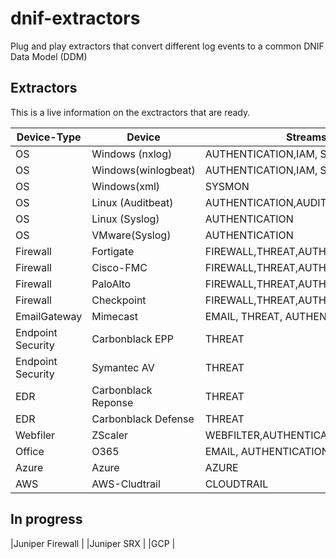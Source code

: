 # dnif-extractors
Plug and play extractors that convert different log events to a common DNIF Data Model (DDM)

## Extractors
This is a live information on the exctractors that are ready.

|Device-Type   			                |	    Device        | Streams                         	           |
|-----------------------------------|-------------------|----------------------------------------------|
|OS       							            |Windows (nxlog)    | AUTHENTICATION,IAM, SYSMON         	         |
|OS       							            |Windows(winlogbeat)| AUTHENTICATION,IAM, SYSMON                   |
|OS       							            |Windows(xml)       | SYSMON         	                             |      
|OS       							            |Linux (Auditbeat)  | AUTHENTICATION,AUDITD              	     		 |
|OS       							            |Linux (Syslog)     | AUTHENTICATION                             	 |
|OS       							            |VMware(Syslog)     | AUTHENTICATION                          		 |
|Firewall							              |Fortigate          | FIREWALL,THREAT,AUTHENTICATION,IAM 	 			   |
|Firewall							              |Cisco-FMC          | FIREWALL,THREAT,AUTHENTICATION,IAM 	 		     |
|Firewall							              |PaloAlto           | FIREWALL,THREAT,AUTHENTICATION,IAM 	 			   |
|Firewall							              |Checkpoint         | FIREWALL,THREAT,AUTHENTICATION,IAM 	 			   |
|EmailGateway  						          |Mimecast 	        | EMAIL, THREAT, AUTHENTICATION, IAM		       |
|Endpoint Security                  |Carbonblack EPP    | THREAT	                                     |
|Endpoint Security                  |Symantec AV		    | THREAT								              		     |
|EDR                                |Carbonblack Reponse| THREAT								                       |
|EDR                                |Carbonblack Defense| THREAT								                 		   |
|Webfiler							              |ZScaler			      | WEBFILTER,AUTHENTICATION, IAM		    		     |
|Office                             |O365				        | EMAIL, AUTHENTICATION, IAM				  		     |
|Azure							                |Azure              | AZURE                                			   |
|AWS							                  |AWS-Cludtrail      | CLOUDTRAIL                         	 			   |

<!--|GCP							                  |GCP                | AUTHENTICATION, GCP                	 			   |-->
<!---|Firewall							        |ZScaler			      | FIREWALL,THREAT,AUTHENTICATION,IAM 	|Custom			| -->
<!---|DNS								            |ZScaler			      | DNS, IAM								            |Custom			| -->

## In progress
|Juniper Firewall |
|Juniper SRX      |
|GCP              |



